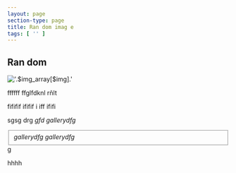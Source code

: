```yaml
---
layout: page
section-type: page
title: Ran dom imag e
tags: [ '' ]
---
```


## Ran dom

<img alt="'.$img_array[$img].'" src="'.$img_array[$img].'" />

ffffff
ffglfdknl rñlt 

fififif ififif i iff ififi 

sgsg
drg
<dfn>gfd
    gallerydfg
    <fieldset><dfn>gallerydfg
        gallerydfg
        <!-- 
        vv
        gvb
        xc
        bv -->
    </dfn></fieldset>
</dfn>g

hhhh
